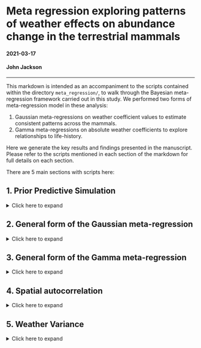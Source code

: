 # Meta regression exploring patterns of weather effects on abundance change in the terrestrial mammals

#### 2021-03-17
#### John Jackson

---

This markdown is intended as an accompaniment to the scripts contained within the directory `meta_regression/`, to walk through the Bayesian meta-regression framework carried out in this study. We performed two forms of meta-regression model in these analysis:

1. Gaussian meta-regressions on weather coefficient values to estimate consistent patterns across the mammals.
2. Gamma meta-regressions on absolute weather coefficients to explore relationships to life-history.

Here we generate the key results and findings presented in the manuscript. Please refer to the scripts mentioned in each section of the markdown for full details on each section.

There are 5 main sections with scripts here:

## 1. Prior Predictive Simulation

<details>
  <summary>Click here to expand</summary>

### `testing_and_prior_predictive_simulation/prior_predictive_simulation.R`

Before fitting our Bayesian meta-regression models, we need to develop effective priors. We opted to use conservative, regularising priors following McElreath 2020, which gave predictions within the parameter space observed in the raw data. This was achieved through prior predictive simulation (PPS). Here, we compare the estimates and predictions of priors to the limits of observed data and expected patterns to inform the priors. In addition, priors were further tuned to improve the efficiency/accuracy of Markov chains during model selection analyses.

In all cases, we chose conservative regularising priors to reflect the high number of parameters in phylogenetically or spatially controlled models. 

Here we walk through simulations carried out to inform priors for the global intercept (mean weather coefficient), the beta coefficients for differences (i.e. biome), the life-history slope effects and the random effects variance terms (i.e. phylogenetic covariance and species variance). We present priors of increasing regularisation.

### Intercept terms

Here we used normal priors to describe the global intercept of population responses across records. For all priors we used a mean of 0 as we had no prior expectation regarding the direction of weather effects. Then, we used three simulated in our PPS:

1. Weak prior - Normal(0,10)
2. Medium regularising prior - Normal(0,2)
3. Regularising prior - Normal(0,0.5)

Here we compare the intercept priors to the observed coefficient bounds:

<img src="../plots/meta_regression/prior_predictive_simulation/weather_coefficient_pps.jpeg" width="600" />

### Coefficient difference beta terms

For the beta coefficients describing differences in grouping variables, we looked at pairwise differences in all observed coefficients to inform the parameter space for the prior. Again, we used normal priors and explored the same prior parameters. Here are the simulated differences in coefficients expected by the prior, with an intercept of 0 once more.

<img src="../plots/meta_regression/prior_predictive_simulation/coefficient_differences_beta.jpeg" width="600" />

### Life-history effect simulations

For the slope terms describing the effect of life-history on population responses to weather, we used an intercept of 0 once more and then simulated beta slope terms using the same normal priors explored previously, but for a log-normal model. We then predicted weather effects from simulated life-history values between -2 and 2 back-transformed using the exponential. These plots present the predictions of weather effects for each of the normal priors. The solid and dashed black lines are the maximum observed coefficients for temperature and precipitation, respectively.

<img src="../plots/meta_regression/prior_predictive_simulation/life_history_effect_pps.jpeg" width="800" />

### Random effect variance terms

We used exponential priors when considering variance terms relating to the mixed effects in the meta-regression, which were used for phylogenetic covariance and species variance. Exponential terms were beneficial here as they are non-zero and flexible for exploring large variances. Here, we explored the priors of varying exponential rates from 0.5-20, and their consequent distributions of variance terms. Smaller rates give weaker priors with a wider range of variance terms. In our case, particularly for phylogenetic covariance, we do not expect variance terms > 1, and in most cases phylogenetic covariance will be far lower. Therefore, higher exponential rates that are more conservative are more representative. We present the resulting distributions from exponential priors of varying rates. The solid lines indicate a variance of 1.

<img src="../plots/meta_regression/prior_predictive_simulation/random_effect_variance_pps.jpeg" width="600" />

In all cases, more regularising, conservative priors were much more representative of observed restrictions (i.e. maxima and minima) of the raw data. Furthermore, we only presented isolated priors, without exploring the consequences of adding a greater number of parameters e.g. random effects that would further restrict the coefficients obtained through mean-centering.

Thus, in all subsequent models, we used regularising priors, i.e. normal priors with standard deviation < 1 and exponential priors with rates > 5. Please see meta-regression scripts for specific details on each prior.

</details>

## 2. General form of the Gaussian meta-regression
<details>
  <summary>Click here to expand</summary>

### `GAM_coefficients/`

### `phylo_temp_GAM.R`
### `phylo_precip_GAM.R`

Now we present the general framework that was used to fit the Gaussian meta-regressions models, which were used to explore consistent patterns across the mammals and spatial effects. In the general models that were explored for consistent patterns we incorporated species variance and also phylogenetic covariance. However, we also explored/tested for spatial autocorrelation (see section 4). Note also that similar scripts can be found for linear coefficients (i.e. linear models to estimate weather effects) in the `Linear_coefficients/` directory.

This framework begins with handling/merging coefficient data (`mnanom_5km_GAM`), phylogenetic data (`mamMCC_pruned`), and life-history data (`lifehistory`) + the species names data to merge files (`lpd_gbif`). A useful script here is `generating_coefficient_data_GAM.R`, which goes through this whole process independently (used in later models). First we do some wrangling of the coefficient data, merging with species names and life history, and then doing some variable transformations. Example here for the temperature coefficients, which is identical for precipitation but with extra columns in the `drop_na` function.

```
mam_temp <- mnanom_5km_GAM %>% 
  ungroup() %>%  ## <- The groups ruin the z-transformations
  left_join(x = ., y = dplyr::select(lpd_gbif, Binomial, gbif.species.id), 
            by = "Binomial") %>% 
  left_join(x = ., y = dplyr::select(lifehistory, c(3,6:9)),
            by = "gbif.species.id") %>% 
  mutate(species = gsub(" ", "_", gbif_species),
         phylo = species,
         # z transform the coefficients
         coef_temp = as.numeric(scale(coef_temp)),
         coef_precip = as.numeric(scale(coef_precip)),
         # z transform absolute latitude for models
         lat = as.numeric(scale(abs(Latitude))),
         # observation-level term for residual variance (not sure if needed)
         OLRE = 1:n(),
         # iucn change  
         IUCNstatus = if_else(is.na(IUCNstatus) == T, "NotAss", IUCNstatus),
         sample_size = as.numeric(scale(log(n_obs)))) %>% 
  dplyr::select(id = ID, id_block = ID_block, n_obs, sample_size, 
                order = Order, species, phylo, 
                biome, lat, iucn = IUCNstatus, litter,
                longevity, bodymass, coef_temp, 
                coef_precip) %>% 
  drop_na(litter, longevity, bodymass)
```

Then we have to do some handling of the phlogenetic tree, trimming the tips to only include species in our dataset and then converting the tree to a variance-covariance matrix for analyses. 

```
# Trim tree to right data
mamMCC_temp <- keep.tip(mamMCC_pruned, mam_temp$phylo) 

# Covariance matrix - Brownian motion model
A_temp <- ape::vcv.phylo(mamMCC_temp)

```

### `brms` models

Now we move to the Gaussian models, which were implemented using the `brms` package, which is an interface for stan in R using NUTS (no U-turn) and Hamiltonian Monte-Carlo (HMC) MCMC sampling. Following McElreath (2020), we first carried out single Markov Chain tests to visualize convergence. These can be found in `testing_and_prior_predictive_simulation/phylo_meta_regression_test.R`. Now, we fit the base model that does not include predictors of interest (spatial effects on life-history):

```
## Base model
set.seed(666)
temp_base <- brm(
  coef_temp ~ 1 + sample_size + (1|gr(phylo, cov = A_temp)) + (1| species),  
  data = mam_temp, family = gaussian(),
  data2 = list(A_temp = A_temp),
  prior = c(
    prior(normal(0, 0.3), class =  Intercept),
    prior(normal(0, 0.3), class = b, coef = "sample_size"),
    prior(exponential(8), class = sd, group = "phylo"),
    prior(exponential(8), class = sd, group = "species")),
  control = list(adapt_delta = 0.97,
                 max_treedepth = 15),
  chains = 3, cores = 3, iter = 4000, warmup = 2000
)
```

We specify the wrangled coefficient data and then the variance-covariance phylogenetic matrix with `data` and `data2`. Then the regularising priors were specified following the findings of section 1. We had additional control arguments to aid in chain convergence, specifying delta and the maximum tree depth. Final models were run using 3 chains, with 4000 total iterations and 2000 warm up iterations.

Then we explored the spatial biome effects adding biome as a predictor:

```
## Biome
set.seed(666)
temp_biome <- brm(
  coef_temp ~ 1 + biome + sample_size + (1|gr(phylo, cov = A_temp)) + (1| species),  
  data = mam_temp, family = gaussian(),
  data2 = list(A_temp = A_temp),
  prior = c(
    prior(normal(0, 0.3), class =  Intercept),
    prior(normal(0, 0.15), class = b),
    prior(normal(0, 0.3), class = b, coef = "sample_size"),
    prior(exponential(8), class = sd, group = "phylo"),
    prior(exponential(8), class = sd, group = "species")),
  control = list(adapt_delta = 0.97,
                 max_treedepth = 15),
  chains = 3, cores = 3, iter = 4000, warmup = 2000
)
```

This framework was applied to both temperature and precipitation. We can now inspect the Markov chains and posteriors of the candidate models. Here we have the trace and density plot for the key effects from the temperature model as an example.

<img src="../plots/meta_regression/temp_biome_mod_parms.jpeg" width="700" />

### Cross-validation with `loo`

To perform model comparisons in subsequent analyses we used cross validation implemented using the `loo` package. Here, we compared the estimated out-of-sample predictive performance of models including vs. excluding predictors of interest using the estimated log-wise predictive density or elpd. This same framework was applied to all subsequent models.

First, we add LOO criterion to models of interest, and then we use the `loo_compare` function to compare the models using the LOO criterion.

```
#_______________________________________________________________________________
### 4b. Model comparisons

## Model comparisons
temp_base <- add_criterion(temp_base, criterion = c("loo","waic"))
temp_biome <- add_criterion(temp_biome, criterion = c("loo","waic"))

mod_comp_temp <- as.data.frame(loo_compare(temp_base, temp_biome, criterion = "loo"))
```

And doing this we can see the predictive performance of the model with the biome effect relative to the base model for temperature

<img src="../plots/meta_regression/temperature_gaussian_model_comparison.png" width="800" />

and precipitation

<img src="../plots/meta_regression/precipitation_gaussian_model_comparison.png" width="800" />

</details>

## 3. General form of the Gamma meta-regression
<details>
  <summary>Click here to expand</summary>

### `UCloud_regression_scripts_jan2021/`

### `phylo_regression_precip_UCloud.R`
### `phylo_regression_temp_UCloud.R`

Now we will perform the same meta-regression framework, but now to investigate how species-level life-history influences absolute weather responses. Our life-history traits here are scaled variables for **maximum longevity**, **mean litter size** and **adult bodymass**. The key difference here compared to section 2 is the first step of generating data (see `generating_coefficient_data_GAM.R` for the calculation of absolute coefficients for temperature and precipitation effects:

```
mam_coef <- mnanom_5km_GAM %>% 
  ungroup() %>%  ## <- The groups ruin the z-transformations
  left_join(x = ., y = dplyr::select(lpd_gbif, Binomial, gbif.species.id), 
            by = "Binomial") %>% 
  left_join(x = ., y = dplyr::select(lifehistory, c(3,6:9)),
            by = "gbif.species.id") %>% 
  mutate(species = gsub(" ", "_", gbif_species),
         phylo = species,
         # raw coefficients
         coef_temp_raw = coef_temp,
         coef_precip_raw = coef_precip,
         # z transformed coefficients
         coef_temp = as.numeric(scale(coef_temp)),
         coef_precip = as.numeric(scale(coef_precip)),
         # absolute values of z transformed coefficients
         abs_temp = abs(coef_temp),
         abs_precip = abs(coef_precip),  ## <----- Precipitation studies have some NA values
         # logged absolute coefficients
         log_abs_temp = log(abs_temp),
         log_abs_precip = log(abs_precip),
         # z transform absolute latitude for models
         lat = as.numeric(scale(abs(Latitude))),
         # observation-level term for residual variance (not sure if needed)
         OLRE = 1:n(),
         # iucn change  
         IUCNstatus = if_else(is.na(IUCNstatus) == T, "NotAss", IUCNstatus),
         sample_size = as.numeric(scale(log(n_obs)))) %>% 
  dplyr::select(id = ID, id_block = ID_block, n_obs, sample_size, 
                order = Order, species, phylo,
                biome, Latitude, Longitude, lat, iucn = IUCNstatus, litter,
                longevity, bodymass, coef_temp_raw, coef_precip_raw,
                coef_temp, coef_precip, abs_temp, 
                abs_precip, log_abs_temp, log_abs_precip) %>% 
  drop_na(litter, longevity, bodymass)
```

And now the process for the meta-regression is the same, but with a few key differences. We use a Gamma model with a log link function. The overall distribution of the absolute weather effects is modelled using a gamma prior with two parameters, alpha and beta, which control the distributional form of the response. Here we initially used `gamma(2,0.5)` for all models, but the beta value was tuned for each model. 

Running Gamma regressions, which have a log link, with this number of parameters (phylogenetic regression) is more computationally intensive than the Gaussian regression. Therefore, we opted to use a High Performance Computing cluster to run these model selections. Therefore, for these Gamma regressions please refer to the scripts in `UCloud_regression_scripts_jan2021/`, and consider this if replicating these analyses.

### Model Selection

In the Gamma models assessing life-history effects on absolute weather responses, we evaluated a set of models that incorporated univariate effects of life-history first, and then models incorporating two-way interactions. The general form of the model fit is as follows, with the longevity effect on temperature demonstrated.

```
## Longevity
set.seed(666)
temp_longevity <- brm(
  abs_temp ~ 1 + longevity + sample_size + (1|gr(phylo, cov = A_temp)) + (1| species),  
  data = mam_temp, 
  family = Gamma(link = "log"), 
  data2 = list(A_temp = A_temp),
  prior = c(
    prior(normal(0, 0.5), class =  Intercept),
    prior(normal(0, 0.5), class = b, coef = "longevity"),
    prior(normal(0, 0.5), class = b, coef = "sample_size"),
    prior(exponential(11), class = sd, group = "phylo"),
    prior(exponential(2), class = sd, group = "species"),
    prior(gamma(2,0.7), class = shape)),
  control = list(adapt_delta = 0.99,
                 max_treedepth = 17),
  chains = 3, cores = 3, iter = 4000, warmup = 2000
)
```

Then, with all other variables in the model formula kept constant, the full set of life-history (and biome) predictor models evaluated, with their corresponding model names in the scripts, is as follows:

<img src="../plots/meta_regression/model_lookup_table.png" width="700" />

and with this, we present the results of the model selection.

### Temperature model selection results 

<img src="../results/UCloud_gamma_models/temperature_model_selection.png" width="800" />

### Precipitation model selection results 

<img src="../results/UCloud_gamma_models/precipitation_model_selection.png" width="800" />

In both cases, there was evidence for longevity and litter size effects, but the most parsimonious model with both effects was the model where longevity, litter and bodymass were all included as univariate predictors (no interactions).

</details>

## 4. Spatial autocorrelation
<details>
  <summary>Click here to expand</summary>

### `Testing_spatial_autocorrelation.R`
### `GAM_coefficients/spatial_temp_GAM.R`

In all models thus far, we have controlled for phylogenetic covariance between species, within species variance, and the sample size (length of the time series record). However, another important feature of the data assessed in this study is their spatial distribution. Indeed, we may expect population-level processes to be similar in geographically similar locations, particularly if there are consistent patterns across taxa.

So, in addition to the phylogenetically controlled analysis performed so far, we also explored the role of spatial autocorrelation at driving differences in responses to weather.

### Spatial autocorrelation in the GAM coefficients

The first step here before fully incorporating spatial autocorrelation into the meta-regression is to explore the degree of spatial autocorrelation in the GAM coefficients using the reported longitude and latitude of the LPD record (`Testing_spatial_autocorrelation.R`). Here we opted to do this using a Morans I test using a k nearest neighbors approach as specified in the `spdep` package.

First we converted the coefficient data to a spatial object.

```
## Specify the coordinates
mam_sp <- mam_coef %>% 
  dplyr::select(id, coef_temp, coef_precip, Longitude, Latitude) %>% 
  drop_na(coef_precip) # Keeping only non-missing values from precipitation effects

coordinates(mam_sp) <- ~ Longitude + Latitude

```

Then, a key way to estimate Morans I is using a k nearest neighbor method. So, because here we have spatial points, we want to first convert the points to a nearest neighbor list, which is then converted to a neighborhood matrix (matrix of neighbors for each of the spatial points) for the Morans I test (see plot below).

```
# return k nearest neighbours for each coordinate point
knea <- knearneigh(coordinates(mam_sp), longlat = TRUE)

# convert to a neighbours list
neighbours <- knn2nb(knea)

# convert neighbours list to a weights matrix for analysis
listw <- nb2listw(neighbours)

```

And now we compute the Morans I for both temperature and precipitation coefficients, with the significance estimated using 1000 random permutations from the `moran.mc` function.

```
morans_temp <- moran.mc(mam_sp$coef_temp, listw, nsim = 1000)
morans_precip <- moran.mc(mam_sp$coef_precip, listw, nsim = 1000)
```

These Morans I tests reveal low levels of spatial autocorrelation for both temperature (I = 0.12) and precipitation (I = -0.07). Despite its low magnitude, the Morans I test for temperature was significant (p = 0.01). Therefore, we need to explore these patterns further.

### Local Morans I for temperature

To pick apart the temperature effect, first we can visualise the nearest neighbors of the studies, and then the Morans I plot, which gives the Temperature effect with respect to the Spatially lagged temperature effect.

<img src="../plots/meta_regression/spatial_autocorrelation_temp.jpeg" width="700" />

We can see that there is a poor correlation between the Temperature effects and their spatially lagged counterparts, but there are a few points where there is a strong spatially lagged effect. 

Therefore, we fit a local Morans I to explore these patterns further.

```
listW_l <- nb2listw(neighbours, style = "W")
moranslocal_temp <- localmoran(mam_sp$coef_temp, listW_l)
```

And now we can plot the local Morans I significance for each of the records

<img src="../plots/meta_regression/spatial_autocorrelation_localtemp.jpeg" width="900" />

We can see that there are a small number of points dictating this significance relative to the total. We can also visualise the Morans I scores themselves for each study, and here we do this as well as investigating the patterns in eastern Asia in a little more detail.

<img src="../plots/meta_regression/spatial_autocorrelation_localvalues_temp.jpeg" width="900" />

So, it seems from the local Morans I that this small number of points could be driving spatial autocorrelation in the temperature coefficients. Therefore, we will explore how accounting for this spatial autocorrelation influences the meta-regression.

### SAR meta-regression with Spatial Autocorrelation

Then, in `GAM_coefficients/spatial_temp_GAM.R`, we explore the consistent patterns in temperature effects (section 2) incorporating spatial autocorrelation in `brms`. We ignored the phylogenetic autocorrelation here so as not to overparameterise the model.

We used a SAR (Spatial simultaneous autoregressive) autocorrelation structure in the `brms` framework. We did this using a lagged term, and with the same nearest neighbors matrix calculated above (here `Wmat`). The full model is given by

```
## spatial model
set.seed(666)
temp_sp <- brm(
  coef_temp ~ 1 + sample_size + biome + sar(Wmat, type = "lag") + (1| species),  
  data = mam_coef, family = gaussian(),
  data2 = list(Wmat = Wmat),
  prior = c( # lagsar gets a flat prior bound between 0 and 1
    prior(normal(0, 0.3), class =  Intercept),
    prior(normal(0, 0.3), class = b, coef = "sample_size"),
    prior(exponential(8), class = sd, group = "species")),
  control = list(adapt_delta = 0.97,
                 max_treedepth = 15),
  chains = 3, cores = 3, iter = 4000, warmup = 2000
)
```

As before we tested the predictive performance of this model relative to the base model excluding spatial autocorrelation, following the same LOO framework. The LOO model comparisons are given below

<img src="../plots/meta_regression/spatial_autocorrelation_model_comparison.png" width="700" />

We can see here that there isn't good evidence for spatial autocorrelation in the temperature meta-regression, with the base model out performing the test model. We can also explore the posterior of the spatial autocorrelation model to look at this effect in more detail. The SAR autocorrelation term is highlighted in purple here

<img src="../plots/meta_regression/spatial_autocorrelation_posterior.jpeg" width="800" />

So, from our exploration of spatial autocorrelation we conclude that there isn't evidence for substantial spatial autocorrelation in the mammal lpd records for temperature or precipitation effects.

</details>

## 5. Weather Variance
<details>
  <summary>Click here to expand</summary>

### `GAM_coefficients/phylo_weathervar_GAM.R`

To validate our approach using annual weather anomalies as the key weather variable, we also repeated the Gaussian meta-regression framework in section 2 but using annual weather variances as opposed to weather anomalies. The weather variances were calculated as the annual variance from monthly mean temperatures and total precipitations.

The Bayesian meta-regressions calculated for weather variance were identical, except for weather coefficients being estimated using variance. Here we present the posteriors for variance in temperature (a) and precipitation.

<img src="../plots/meta_regression/weathervar_posterior.jpeg" width="900" />

</details>
